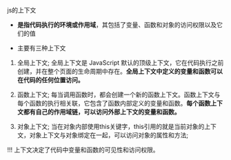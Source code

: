 js的上下文
- **是指代码执行的环境或作用域**，其包括了变量、函数和对象的访问权限以及它们的值

- 主要有三种上下文
1. 全局上下文; 全局上下文是 JavaScript 默认的顶级上下文，它在代码执行之前创建，并在整个页面的生命周期中存在。**全局上下文中定义的变量和函数可以在代码的任何位置访问。**

2. 函数上下文; 每当调用函数时，都会创建一个新的函数上下文。函数上下文与每个函数的执行相关联，它包含了函数内部定义的变量和函数。**每个函数上下文都有自己的作用域链，可以访问外部上下文的变量和函数。**

3. 对象上下文; 当在对象内部使用this关键字，this引用的就是当前对象的上下文，对象上下文与对象绑定在一起，可以访问对象的属性和方法; 


!!! 上下文决定了代码中变量和函数的可见性和访问权限。
